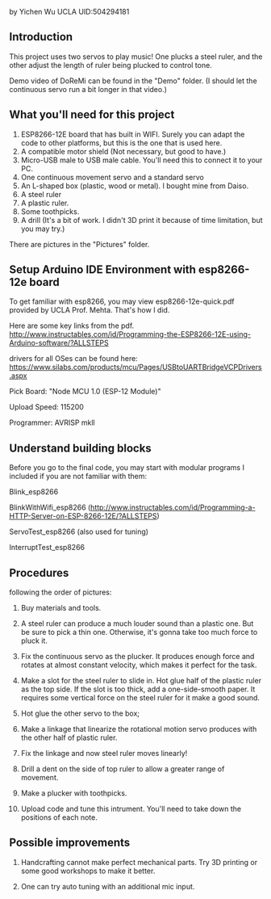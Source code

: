 by Yichen Wu
UCLA UID:504294181

## Introduction

This project uses two servos to play music! One plucks a steel ruler, and the other adjust the length of ruler being plucked to control tone.

Demo video of DoReMi can be found in the "Demo" folder. (I should let the continuous servo run a bit longer in that video.)

## What you'll need for this project

1. ESP8266-12E board that has built in WIFI. Surely you can adapt the code to other platforms, but this is the one that is used here.
2. A compatible motor shield (Not necessary, but good to have.)
2. Micro-USB male to USB male cable. You'll need this to connect it to your PC.
3. One continuous movement servo and a standard servo
4. An L-shaped box (plastic, wood or metal). I bought mine from Daiso.
5. A steel ruler
6. A plastic ruler.
7. Some toothpicks.
8. A drill (It's a bit of work. I didn't 3D print it because of time limitation, but you may try.)

There are pictures in the "Pictures" folder.

## Setup Arduino IDE Environment with esp8266-12e board

To get familiar with esp8266, you may view esp8266-12e-quick.pdf provided by UCLA Prof. Mehta. That's how I did.

Here are some key links from the pdf.
http://www.instructables.com/id/Programming-the-ESP8266-12E-using-Arduino-software/?ALLSTEPS

drivers for all OSes can be found here:
https://www.silabs.com/products/mcu/Pages/USBtoUARTBridgeVCPDrivers.aspx

Pick Board: "Node MCU 1.0 (ESP-12 Module)"

Upload Speed: 115200

Programmer: AVRISP mkll

## Understand building blocks

Before you go to the final code, you may start with modular programs I included if you are not familiar with them:

Blink_esp8266

BlinkWithWifi_esp8266 
(http://www.instructables.com/id/Programming-a-HTTP-Server-on-ESP-8266-12E/?ALLSTEPS)

ServoTest_esp8266 (also used for tuning)

InterruptTest_esp8266

## Procedures

following the order of pictures:

1. Buy materials and tools.

2. A steel ruler can produce a much louder sound than a plastic one. But be sure to pick a thin one. Otherwise, it's gonna take too much force to pluck it.

3. Fix the continuous servo as the plucker. It produces enough force and rotates at almost constant velocity, which makes it perfect for the task.

4. Make a slot for the steel ruler to slide in. Hot glue half of the plastic ruler as the top side. If the slot is too thick, add a one-side-smooth paper. It requires some vertical force on the steel ruler for it make a good sound.

5. Hot glue the other servo to the box;

6. Make a linkage that linearize the rotational motion servo produces with the other half of plastic ruler.

7. Fix the linkage and now steel ruler moves linearly!

8. Drill a dent on the side of top ruler to allow a greater range of movement.

9. Make a plucker with toothpicks. 

10. Upload code and tune this intrument. You'll need to take down the positions of each note.

## Possible improvements

1. Handcrafting cannot make perfect mechanical parts. Try 3D printing or some good workshops to make it better.

2. One can try auto tuning with an additional mic input. 